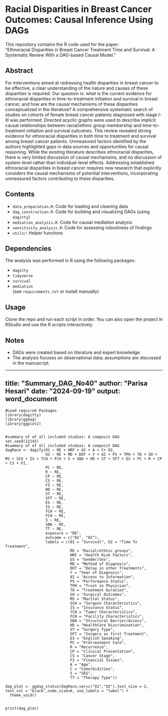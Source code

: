 # Racial Disparities in Breast Cancer Outcomes: Causal Inference Using DAGs

This repository contains the R code used for the paper:  
"Ethnoracial Disparities in Breast Cancer Treatment Time and Survival: A Systematic Review With a DAG-based Causal Model."

## Abstract 
For interventions aimed at redressing health disparities in breast cancer to be effective, a clear understanding of the nature and causes of these disparities is required. Our question is: what is the current evidence for ethnoracial disparities in time-to-treatment initiation and survival in breast cancer, and how are the causal mechanisms of these disparities conceptualized in the literature? A comprehensive systematic search of studies on cohorts of female breast cancer patients diagnosed with stage I-III was performed. Directed acyclic graphs were used to describe implicit causal relationships between racial/ethnic group membership and time-to-treatment initiation and survival outcomes. This review revealed strong evidence for ethnoracial disparities in both time to treatment and survival among breast cancer patients. Unmeasured factors identified by the authors highlighted gaps in data sources and opportunities for causal reasoning. While the existing literature describes ethnoracial disparities, there is very limited discussion of causal mechanisms, and no discussion of system-level rather than individual-level effects. Addressing established ethnoracial disparities in breast cancer requires new research that explicitly considers the causal mechanisms of potential interventions, incorporating unmeasured factors contributing to these disparities.

## Contents
- `data_preparation.R`: Code for loading and cleaning data
- `dag_construction.R`: Code for building and visualizing DAGs (using `dagitty`)
- `mediation_analysis.R`: Code for causal mediation analysis
- `sensitivity_analysis.R`: Code for assessing robustness of findings
- `utils/`: Helper functions

## Dependencies
The analysis was performed in R using the following packages:
- `dagitty`
- `tidyverse`
- `survival`
- `mediation`  
(see `requirements.txt` or install manually)

## Usage
Clone the repo and run each script in order. You can also open the project in RStudio and use the R scripts interactively.

## Notes
- DAGs were created based on literature and expert knowledge.
- The analysis focuses on observational data; assumptions are discussed in the manuscript.



---
title: "Summary_DAG_No40"
author: "Parisa Hesari"
date: "2024-09-19"
output: word_document
---


```{r}
#Load required Packages
library(dagitty)
library(ggdag)
library(ggplot2)

```

```{r}

#summary of of all included studies: A composit DAG
set.seed(12143)
#summary of of all included studies: A composit DAG
dagRace <- dagify(O1 ~ RE + HRF + GS + A + C+ O2,
                  O2 ~ RE + MD + DOT + Y + AI + PS + TPH + TD + SO + MS + SCH + IS + TCH + FCH + S + SBA + HD + ST + SFT + ES + PC + R + CP + CS + FI,
                  PC ~ RE,
                  R ~ RE,
                  CP ~ RE,
                  CS ~ RE,
                  FI ~ RE,
                  HD ~ RE,
                  ST ~ RE,
                  SFT ~ RE,
                  ES ~ RE,
                  IS ~ RE,
                  TCH ~ RE,
                  FCH ~ RE,
                  S ~ RE,
                  SBA ~ RE,
                  TT ~ RE,
                  exposure = "RE",
                  outcome = c("O1", "O2"),
                  labels = c(O1 = "Survival", O2 = "Time To Treatment",
                             RE = "Racial/ethnic groups",
                             HRF = "Health Risk Factors",
                             GS = "Gender/Sex",
                             MD = "Method of Diagnosis",
                             DOT = "Delay in other Treatments",
                             Y = "Year of Diagnosis",
                             AI = "Access to Information",
                             PS = "Performance Status",
                             TPH = "Trust in Physician",
                             TD = "Treatment Duration",
                             SO = "Surgical Outcomes",
                             MS = "Marital Status",
                             SCH = "Surgeon Characteristics",
                             IS = "Insurance Status",
                             TCH = "Tumor Characteristics",
                             FCH = "Facility Characteristics",
                             SBA = "Structural Barrier/Access",
                             HD = "HealthCare Discrimination",
                             ST = "Surgery Type",
                             SFT = "Surgery as first Treatment",
                             ES = "English Speaking",
                             PC = "Pretreatment Care",
                             R = "Recurrence",
                             CP = "Clinical Presentation",
                             CS = "Cancer Stage",
                             FI = "Financial Issues",
                             A = "Age",
                             C = "Comorbidities",
                             S = "SES",
                             TT = "Therapy Type"))

dag_plot <- ggdag_status(dagRace,var=c("O1","O2"),text_size = 2, text_col = "black",node_size=6, use_labels = "label") +
  theme_void()


print(dag_plot)



```

